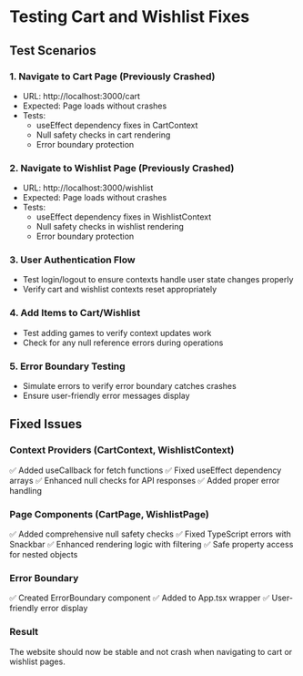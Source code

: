 # Testing Cart and Wishlist Fixes

## Test Scenarios

### 1. Navigate to Cart Page (Previously Crashed)
- URL: http://localhost:3000/cart
- Expected: Page loads without crashes
- Tests: 
  - useEffect dependency fixes in CartContext
  - Null safety checks in cart rendering
  - Error boundary protection

### 2. Navigate to Wishlist Page (Previously Crashed)  
- URL: http://localhost:3000/wishlist
- Expected: Page loads without crashes
- Tests:
  - useEffect dependency fixes in WishlistContext
  - Null safety checks in wishlist rendering
  - Error boundary protection

### 3. User Authentication Flow
- Test login/logout to ensure contexts handle user state changes properly
- Verify cart and wishlist contexts reset appropriately

### 4. Add Items to Cart/Wishlist
- Test adding games to verify context updates work
- Check for any null reference errors during operations

### 5. Error Boundary Testing
- Simulate errors to verify error boundary catches crashes
- Ensure user-friendly error messages display

## Fixed Issues

### Context Providers (CartContext, WishlistContext)
✅ Added useCallback for fetch functions
✅ Fixed useEffect dependency arrays
✅ Enhanced null checks for API responses
✅ Added proper error handling

### Page Components (CartPage, WishlistPage)  
✅ Added comprehensive null safety checks
✅ Fixed TypeScript errors with Snackbar
✅ Enhanced rendering logic with filtering
✅ Safe property access for nested objects

### Error Boundary
✅ Created ErrorBoundary component
✅ Added to App.tsx wrapper
✅ User-friendly error display

### Result
The website should now be stable and not crash when navigating to cart or wishlist pages.
